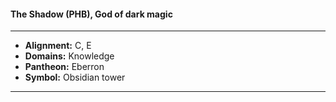 #### The Shadow (PHB), God of dark magic
___

- **Alignment:** C, E
- **Domains:** Knowledge
- **Pantheon:** Eberron
- **Symbol:** Obsidian tower
___

